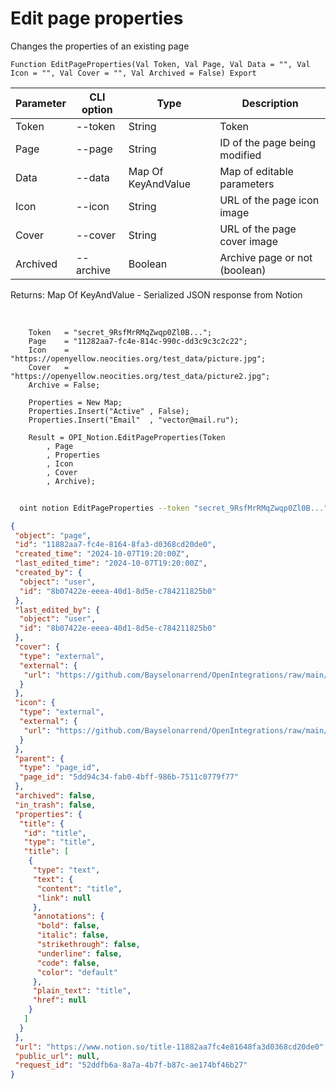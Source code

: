 ﻿---
sidebar_position: 4
---

# Edit page properties
 Changes the properties of an existing page



`Function EditPageProperties(Val Token, Val Page, Val Data = "", Val Icon = "", Val Cover = "", Val Archived = False) Export`

  | Parameter | CLI option | Type | Description |
  |-|-|-|-|
  | Token | --token | String | Token |
  | Page | --page | String | ID of the page being modified |
  | Data | --data | Map Of KeyAndValue | Map of editable parameters |
  | Icon | --icon | String | URL of the page icon image |
  | Cover | --cover | String | URL of the page cover image |
  | Archived | --archive | Boolean | Archive page or not (boolean) |

  
  Returns:  Map Of KeyAndValue - Serialized JSON response from Notion

<br/>




```bsl title="Code example"
    Token   = "secret_9RsfMrRMqZwqp0Zl0B...";
    Page    = "11282aa7-fc4e-814c-990c-dd3c9c3c2c22";
    Icon    = "https://openyellow.neocities.org/test_data/picture.jpg";
    Cover   = "https://openyellow.neocities.org/test_data/picture2.jpg";
    Archive = False;

    Properties = New Map;
    Properties.Insert("Active" , False);
    Properties.Insert("Email"  , "vector@mail.ru");

    Result = OPI_Notion.EditPageProperties(Token
        , Page
        , Properties
        , Icon
        , Cover
        , Archive);
```



```sh title="CLI command example"
    
  oint notion EditPageProperties --token "secret_9RsfMrRMqZwqp0Zl0B..." --page "5dd94c34fab04bff9..." --data %data% --icon "https://opi.neocities.org/img/logo.png" --cover "https://opi.neocities.org/assets/images/logo_long-e69f28017feff1759ffcfe3f4e7bbf2a.png" --archive %archive%

```

```json title="Result"
{
 "object": "page",
 "id": "11882aa7-fc4e-8164-8fa3-d0368cd20de0",
 "created_time": "2024-10-07T19:20:00Z",
 "last_edited_time": "2024-10-07T19:20:00Z",
 "created_by": {
  "object": "user",
  "id": "8b07422e-eeea-40d1-8d5e-c784211825b0"
 },
 "last_edited_by": {
  "object": "user",
  "id": "8b07422e-eeea-40d1-8d5e-c784211825b0"
 },
 "cover": {
  "type": "external",
  "external": {
   "url": "https://github.com/Bayselonarrend/OpenIntegrations/raw/main/service/test_data/picture2.jpg"
  }
 },
 "icon": {
  "type": "external",
  "external": {
   "url": "https://github.com/Bayselonarrend/OpenIntegrations/raw/main/service/test_data/picture.jpg"
  }
 },
 "parent": {
  "type": "page_id",
  "page_id": "5dd94c34-fab0-4bff-986b-7511c0779f77"
 },
 "archived": false,
 "in_trash": false,
 "properties": {
  "title": {
   "id": "title",
   "type": "title",
   "title": [
    {
     "type": "text",
     "text": {
      "content": "title",
      "link": null
     },
     "annotations": {
      "bold": false,
      "italic": false,
      "strikethrough": false,
      "underline": false,
      "code": false,
      "color": "default"
     },
     "plain_text": "title",
     "href": null
    }
   ]
  }
 },
 "url": "https://www.notion.so/title-11882aa7fc4e81648fa3d0368cd20de0",
 "public_url": null,
 "request_id": "52ddfb6a-8a7a-4b7f-b87c-ae174bf46b27"
}
```
